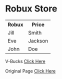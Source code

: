 <h1>Robux Store</h1>
<html>
<body>



<table style="width:100%">
  <tr>
    <th>Robux</th>
    <th>Price</th> 
 
  </tr>
  <tr>
    <td>Jill</td>
    <td>Smith</td>

  </tr>
  <tr>
    <td>Eve</td>
    <td>Jackson</td>

  </tr>
  <tr>
    <td>John</td>
    <td>Doe</td>
  
  </tr>
</table>

</body>
<p>V-Bucks <a href="https://linson132.github.io/Page-2/">Click Here</a> </p>
  
 <p>Original Page <a href="https://linson132.github.io/Random-Store/">Click Here</a> </p>
</html>












